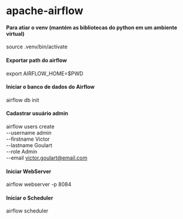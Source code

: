 # apache-airflow

#### Para atiar o venv (mantém as bibliotecas do python em um ambiente virtual)
source .venv/bin/activate

#### Exportar path do airflow
export AIRFLOW_HOME=$PWD

#### Iniciar o banco de dados do Airflow
airflow db init

#### Cadastrar usuário admin
airflow users create \
    --username admin \
    --firstname Victor \
    --lastname Goulart \
    --role Admin \
    --email victor.goulart@email.com

#### Iniciar WebServer
airflow webserver -p 8084

#### Iniciar o Scheduler
airflow scheduler

